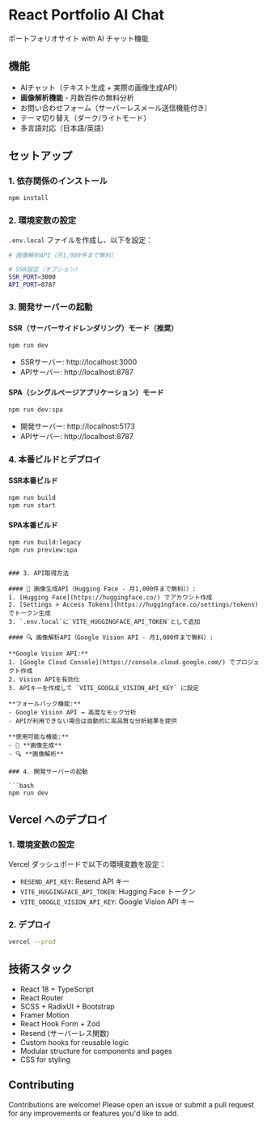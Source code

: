 # React Portfolio AI Chat

ポートフォリオサイト with AI チャット機能

## 機能

- AIチャット（テキスト生成 + 実際の画像生成API）
- **画像解析機能** - 月数百件の無料分析
- お問い合わせフォーム（サーバーレスメール送信機能付き）
- テーマ切り替え（ダーク/ライトモード）
- 多言語対応（日本語/英語）

## セットアップ

### 1. 依存関係のインストール

```bash
npm install
```

### 2. 環境変数の設定

`.env.local` ファイルを作成し、以下を設定：

```bash
# 画像解析API（月1,000件まで無料）

# SSR設定（オプション）
SSR_PORT=3000
API_PORT=8787
```

### 3. 開発サーバーの起動

#### SSR（サーバーサイドレンダリング）モード（推奨）
```bash
npm run dev
```
- SSRサーバー: http://localhost:3000
- APIサーバー: http://localhost:8787

#### SPA（シングルページアプリケーション）モード
```bash
npm run dev:spa
```
- 開発サーバー: http://localhost:5173
- APIサーバー: http://localhost:8787

### 4. 本番ビルドとデプロイ

#### SSR本番ビルド
```bash
npm run build
npm run start
```

#### SPA本番ビルド
```bash
npm run build:legacy
npm run preview:spa
```
```

### 3. API取得方法

#### 🎨 画像生成API（Hugging Face - 月1,000件まで無料））:
1. [Hugging Face](https://huggingface.co/) でアカウント作成
2. [Settings > Access Tokens](https://huggingface.co/settings/tokens) でトークン生成
3. `.env.local`に`VITE_HUGGINGFACE_API_TOKEN`として追加

#### 🔍 画像解析API（Google Vision API - 月1,000件まで無料）:

**Google Vision API:**
1. [Google Cloud Console](https://console.cloud.google.com/) でプロジェクト作成
2. Vision APIを有効化
3. APIキーを作成して `VITE_GOOGLE_VISION_API_KEY` に設定

**フォールバック機能:**
- Google Vision API → 高度なモック分析
- APIが利用できない場合は自動的に高品質な分析結果を提供

**使用可能な機能:**
- 🎨 **画像生成**
- 🔍 **画像解析** 

### 4. 開発サーバーの起動

```bash
npm run dev
```

## Vercel へのデプロイ

### 1. 環境変数の設定

Vercel ダッシュボードで以下の環境変数を設定：
- `RESEND_API_KEY`: Resend API キー
- `VITE_HUGGINGFACE_API_TOKEN`: Hugging Face トークン
- `VITE_GOOGLE_VISION_API_KEY`: Google Vision API キー

### 2. デプロイ

```bash
vercel --prod
```

## 技術スタック

- React 18 + TypeScript
- React Router
- SCSS + RadixUI + Bootstrap
- Framer Motion
- React Hook Form + Zod
- Resend (サーバーレス関数)
- Custom hooks for reusable logic
- Modular structure for components and pages
- CSS for styling

## Contributing


Contributions are welcome! Please open an issue or submit a pull request for any improvements or features you'd like to add.


